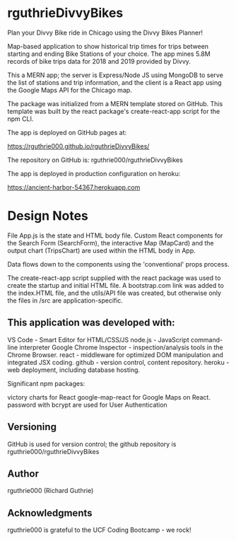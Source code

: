 # rguthrieDivvyBikes
Plan your Divvy Bike ride in Chicago using the Divvy Bikes Planner!

Map-based application to show historical trip times for trips between starting
and ending Bike Stations of your choice. The app mines 5.8M records of bike 
trips data for 2018 and 2019 provided by Divvy.

This a MERN app; the server is Express/Node JS using MongoDB to serve the list
of stations and trip information, and the client is a React app using the Google
Maps API for the Chicago map.  

The package was initialized from a MERN template stored on GitHub.  This 
template was built by the react package's create-react-app script for the npm 
CLI.  

The app is deployed on GitHub pages at:

https://rguthrie000.github.io/rguthrieDivvyBikes/

The repository on GitHub is:  rguthrie000/rguthrieDivvyBikes

The app is deployed in production configuration on heroku:

https://ancient-harbor-54367.herokuapp.com

# Design Notes

File App.js is the state and HTML body file. Custom React components for the 
Search Form (SearchForm), the interactive Map (MapCard) and the output chart 
(TripsChart) are used within the HTML body in App.

Data flows down to the components using the 'conventional' props process.  

The create-react-app script supplied with the react package was used to create 
the startup and initial HTML file. A bootstrap.com link was added to the 
index.HTML file, and the utils/API file was created, but otherwise only the 
files in /src are application-specific.

## This application was developed with:
VS Code - Smart Editor for HTML/CSS/JS
node.js - JavaScript command-line interpreter
Google Chrome Inspector - inspection/analysis tools in the Chrome Browser.
react - middleware for optimized DOM manipulation and integrated JSX coding.
github - version control, content repository.
heroku - web deployment, including database hosting.

Significant npm packages:

victory charts for React
google-map-react for Google Maps on React.
password with bcrypt are used for User Authentication

## Versioning

GitHub is used for version control; the github repository is 
rguthrie000/rguthrieDivvyBikes

## Author
rguthrie000 (Richard Guthrie)

## Acknowledgments
rguthrie000 is grateful to the UCF Coding Bootcamp - we rock!

